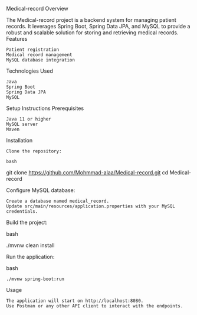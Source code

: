 Medical-record
Overview

The Medical-record project is a backend system for managing patient records. It leverages Spring Boot, Spring Data JPA, and MySQL to provide a robust and scalable solution for storing and retrieving medical records.
Features

    Patient registration
    Medical record management
    MySQL database integration

Technologies Used

    Java
    Spring Boot
    Spring Data JPA
    MySQL

Setup Instructions
Prerequisites

    Java 11 or higher
    MySQL server
    Maven

Installation

    Clone the repository:

    bash

git clone https://github.com/Mohmmad-alaa/Medical-record.git
cd Medical-record

Configure MySQL database:

    Create a database named medical_record.
    Update src/main/resources/application.properties with your MySQL credentials.

Build the project:

bash

./mvnw clean install

Run the application:

bash

    ./mvnw spring-boot:run

Usage

    The application will start on http://localhost:8080.
    Use Postman or any other API client to interact with the endpoints.

